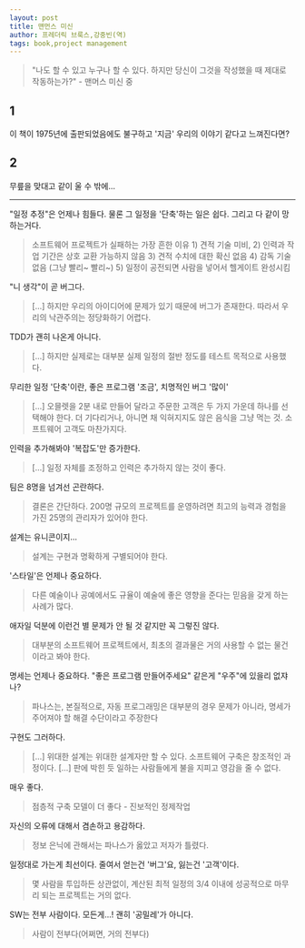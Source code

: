 ```yaml
---
layout: post
title: 맨먼스 미신
author: 프레더릭 브룩스,강중빈(역)
tags: book,project management
---
```


> "나도 할 수 있고 누구나 할 수 있다. 하지만 당신이 그것을 작성했을 때 제대로 작동하는가?" - 맨머스 미신 중

## 1
이 책이 1975년에 출판되었음에도 불구하고 '지금' 우리의 이야기 같다고 느껴진다면?

## 2
무릎을 맞대고 같이 울 수 밖에...

-----

"일정 추정"은 언제나 힘들다. 물론 그 일정을 '단축'하는 일은 쉽다. 그리고 다 같이 망하는거다.
> 소프트웨어 프로젝트가 실패하는 가장 흔한 이유 1) 견적 기술 미비, 2) 인력과 작업 기간은 상호 교환 가능하지 않음 3) 견적 수치에 대한 확신 없음 4) 감독 기술 없음 (그냥 빨리~ 빨리~) 5) 일정이 공전되면 사람을 넣어서 헬게이트 완성시킴

"니 생각"이 곧 버그다.
> [...] 하지만 우리의 아이디어에 문제가 있기 때문에 버그가 존재한다. 따라서 우리의 낙관주의는 정당화하기 어렵다.

TDD가 괜히 나온게 아니다.
> [...] 하지만 실제로는 대부분 실제 일정의 절반 정도를 테스트 목적으로 사용했다.

무리한 일정 '단축'이란, 좋은 프로그램 '조금', 치명적인 버그 '많이'
> [...] 오믈렛을 2분 내로 만들어 달라고 주문한 고객은 두 가지 가운데 하나를 선택해야 한다. 더 기다리거나, 아니면 채 익혀지지도 않은 음식을 그냥 먹는 것. 소프트웨어 고객도 마찬가지다.

인력을 추가해봐야 '복잡도'만 증가한다.
> [...] 일정 자체를 조정하고 인력은 추가하지 않는 것이 좋다.

팀은 8명을 넘겨선 곤란하다.
> 결론은 간단하다. 200명 규모의 프로젝트를 운영하려면 최고의 능력과 경험을 가진 25명의 관리자가 있어야 한다.

설계는 유니콘이지...
> 설계는 구현과 명확하게 구별되어야 한다.

'스타일'은 언제나 중요하다.
> 다른 예술이나 공예에서도 규율이 예술에 좋은 영향을 준다는 믿음을 갖게 하는 사례가 많다.

애자일 덕분에 이런건 별 문제가 안 될 것 같지만 꼭 그렇진 않다.
> 대부분의 소프트웨어 프로젝트에서, 최초의 결과물은 거의 사용할 수 없는 물건이라고 봐야 한다.

명세는 언제나 중요하다. "좋은 프로그램 만들어주세요" 같은게 "우주"에 있을리 없쟈나?
> 파나스는, 본질적으로, 자동 프로그래밍은 대부분의 경우 문제가 아니라, 명세가 주어져야 할 해결 수단이라고 주장한다

구현도 그러하다.
> [...] 위대한 설계는 위대한 설계자만 할 수 있다. 소프트웨어 구축은 창조적인 과정이다. [...] 판에 박힌 듯 일하는 사람들에게 불을 지피고 영감을 줄 수 없다.

매우 좋다.
> 점층적 구축 모델이 더 좋다 - 진보적인 정제작업

자신의 오류에 대해서 겸손하고 용감하다.
> 정보 은닉에 관해서는 파나스가 옳았고 저자가 틀렸다.

일정대로 가는게 최선이다. 줄여서 얻는건 '버그'요, 잃는건 '고객'이다.
> 몇 사람을 투입하든 상관없이, 계산된 최적 일정의 3/4 이내에 성공적으로 마무리 되는 프로젝트는 거의 없다.

SW는 전부 사람이다. 모든게...! 괜히 '공밀레'가 아니다.
> 사람이 전부다(어쩌면, 거의 전부다)